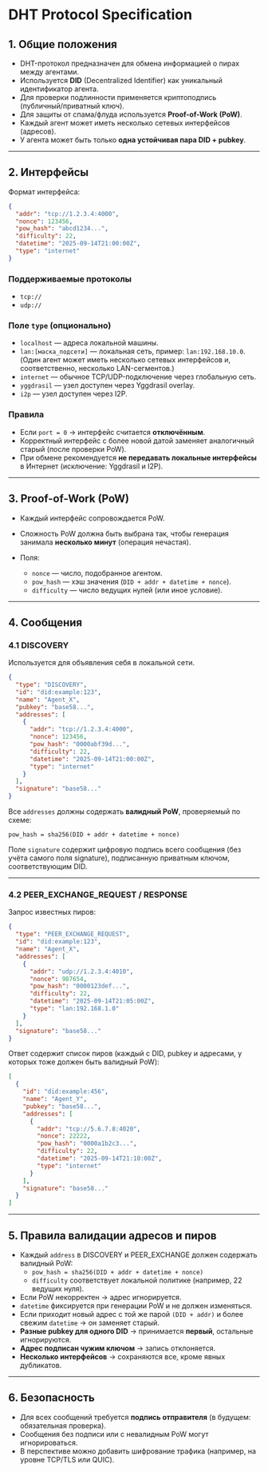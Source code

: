 # DHT Protocol Specification

## 1. Общие положения

* DHT-протокол предназначен для обмена информацией о пирах между агентами.
* Используется **DID** (Decentralized Identifier) как уникальный идентификатор агента.
* Для проверки подлинности применяется криптоподпись (публичный/приватный ключ).
* Для защиты от спама/флуда используется **Proof-of-Work (PoW)**.
* Каждый агент может иметь несколько сетевых интерфейсов (адресов).
* У агента может быть только **одна устойчивая пара DID + pubkey**.

---

## 2. Интерфейсы

Формат интерфейса:

```json
{
  "addr": "tcp://1.2.3.4:4000",
  "nonce": 123456,
  "pow_hash": "abcd1234...",
  "difficulty": 22,
  "datetime": "2025-09-14T21:00:00Z",
  "type": "internet"
}
```

### Поддерживаемые протоколы

* `tcp://`
* `udp://`

### Поле `type` (опционально)

* `localhost` — адреса локальной машины.
* `lan:[маска_подсети]` — локальная сеть, пример: `lan:192.168.10.0`.
  (Один агент может иметь несколько сетевых интерфейсов и, соответственно, несколько LAN-сегментов.)
* `internet` — обычное TCP/UDP-подключение через глобальную сеть.
* `yggdrasil` — узел доступен через Yggdrasil overlay.
* `i2p` — узел доступен через I2P.

### Правила

* Если `port = 0` → интерфейс считается **отключённым**.
* Корректный интерфейс с более новой датой заменяет аналогичный старый (после проверки PoW).
* При обмене рекомендуется **не передавать локальные интерфейсы** в Интернет (исключение: Yggdrasil и I2P).

---

## 3. Proof-of-Work (PoW)

* Каждый интерфейс сопровождается PoW.
* Сложность PoW должна быть выбрана так, чтобы генерация занимала **несколько минут** (операция нечастая).
* Поля:

  * `nonce` — число, подобранное агентом.
  * `pow_hash` — хэш значения (`DID + addr + datetime + nonce`).
  * `difficulty` — число ведущих нулей (или иное условие).

---

## 4. Сообщения

### 4.1 DISCOVERY

Используется для объявления себя в локальной сети.

```json
{
  "type": "DISCOVERY",
  "id": "did:example:123",
  "name": "Agent_X",
  "pubkey": "base58...",
  "addresses": [
    {
      "addr": "tcp://1.2.3.4:4000",
      "nonce": 123456,
      "pow_hash": "0000abf39d...",
      "difficulty": 22,
      "datetime": "2025-09-14T21:00:00Z",
      "type": "internet"
    }
  ],
  "signature": "base58..."
}
````

Все `addresses` должны содержать **валидный PoW**, проверяемый по схеме:

```
pow_hash = sha256(DID + addr + datetime + nonce)
```
Поле `signature` содержит цифровую подпись всего сообщения (без учёта самого поля signature), подписанную приватным ключом, соответствующим DID.

---

### 4.2 PEER\_EXCHANGE\_REQUEST / RESPONSE

Запрос известных пиров:

```json
{
  "type": "PEER_EXCHANGE_REQUEST",
  "id": "did:example:123",
  "name": "Agent_X",
  "addresses": [
    {
      "addr": "udp://1.2.3.4:4010",
      "nonce": 987654,
      "pow_hash": "0000123def...",
      "difficulty": 22,
      "datetime": "2025-09-14T21:05:00Z",
      "type": "lan:192.168.1.0"
    }
  ],
  "signature": "base58..."
}
```

Ответ содержит список пиров (каждый с DID, pubkey и адресами, у которых тоже должен быть валидный PoW):

```json
[
  {
    "id": "did:example:456",
    "name": "Agent_Y",
    "pubkey": "base58...",
    "addresses": [
      {
        "addr": "tcp://5.6.7.8:4020",
        "nonce": 22222,
        "pow_hash": "0000a1b2c3...",
        "difficulty": 22,
        "datetime": "2025-09-14T21:10:00Z",
        "type": "internet"
      }
    ],
    "signature": "base58..."
  }
]
```

---

## 5. Правила валидации адресов и пиров

* Каждый `address` в DISCOVERY и PEER_EXCHANGE должен содержать валидный PoW:
  * `pow_hash = sha256(DID + addr + datetime + nonce)`
  * `difficulty` соответствует локальной политике (например, 22 ведущих нуля).
* Если PoW некорректен → адрес игнорируется.
* `datetime` фиксируется при генерации PoW и не должен изменяться.
* Если приходит новый адрес с той же парой `(DID + addr)` и более свежим `datetime` → он заменяет старый.
* **Разные pubkey для одного DID** → принимается **первый**, остальные игнорируются.
* **Адрес подписан чужим ключом** → запись отклоняется.
* **Несколько интерфейсов** → сохраняются все, кроме явных дубликатов.

---

## 6. Безопасность

* Для всех сообщений требуется **подпись отправителя** (в будущем: обязательная проверка).
* Сообщения без подписи или с невалидным PoW могут игнорироваться.
* В перспективе можно добавить шифрование трафика (например, на уровне TCP/TLS или QUIC).
